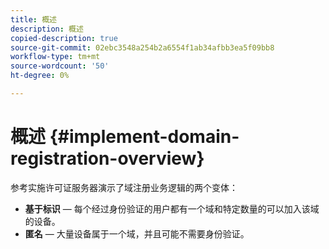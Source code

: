 ```yaml
---
title: 概述
description: 概述
copied-description: true
source-git-commit: 02ebc3548a254b2a6554f1ab34afbb3ea5f09bb8
workflow-type: tm+mt
source-wordcount: '50'
ht-degree: 0%

---
```


# 概述 {#implement-domain-registration-overview}

参考实施许可证服务器演示了域注册业务逻辑的两个变体：

* **基于标识**  — 每个经过身份验证的用户都有一个域和特定数量的可以加入该域的设备。
* **匿名**  — 大量设备属于一个域，并且可能不需要身份验证。
